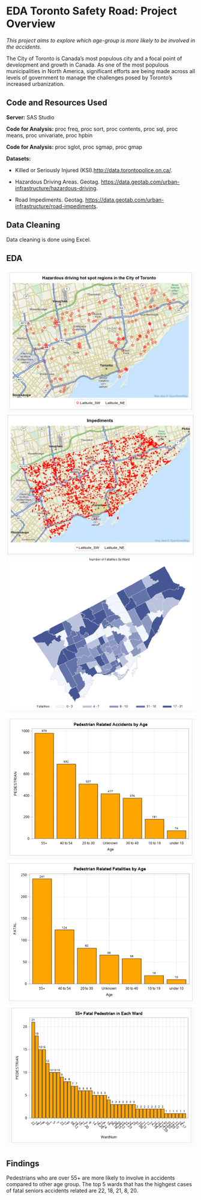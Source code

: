 # EDA Toronto Safety Road: Project Overview

*This project aims to explore which age-group is more likely to be involved in the accidents.*

The City of Toronto is Canada’s most populous city and a focal point of development and growth in Canada. As one of the most populous municipalities in North America, significant efforts are being made across all levels of government to manage the challenges posed by Toronto’s increased urbanization. 

## Code and Resources Used

**Server:** SAS Studio

**Code for Analysis:** proc freq, proc sort, proc contents, proc sql, proc means, proc univariate, proc hpbin

**Code for Analysis:** proc sglot, proc sgmap, proc gmap 

**Datasets:**

* Killed or Seriously Injured (KSI).http://data.torontopolice.on.ca/.

* Hazardous Driving Areas. Geotag. https://data.geotab.com/urban-infrastructure/hazardous-driving.

* Road Impediments. Geotag. https://data.geotab.com/urban-infrastructure/road-impediments.

## Data Cleaning

Data cleaning is done using Excel.

## EDA
![Hazard Driving Hotspot in Toronto](https://github.com/LilyTruong2291/Toronto-Road-Safety/blob/master/hazard_driving_hotspot.PNG)
![Impediment in Toronto](https://github.com/LilyTruong2291/Toronto-Road-Safety/blob/master/impediments.PNG)
![Map of Fatalities by Ward](https://github.com/LilyTruong2291/Toronto-Road-Safety/blob/master/map_fatalities_by_ward.PNG)
![Pedestrian Related Accidents by Age](https://github.com/LilyTruong2291/Toronto-Road-Safety/blob/master/pedestrian_by_age.PNG)
![Fatal Pedestrian by Age](https://github.com/LilyTruong2291/Toronto-Road-Safety/blob/master/fatal_pedestrian_by_age.PNG)
![Fatal Seniors by Ward](https://github.com/LilyTruong2291/Toronto-Road-Safety/blob/master/fatal_seniors_by_ward.PNG)

## Findings

Pedestrians who are over 55+ are more likely to involve in accidents compared to other age group. The top 5 wards that has the highgest cases of fatal seniors accidents related are 22, 18, 21, 8, 20.

